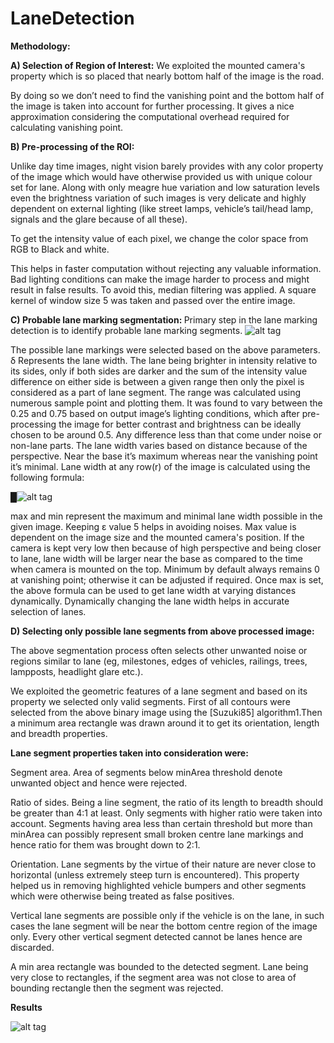 # LaneDetection


<b>Methodology:</b>

<b>A) Selection of Region of Interest:</b>
 We exploited the mounted camera's property which is so placed that nearly bottom half of the image is the road.

By doing so we don’t need to find the vanishing point and the bottom half of the image is taken into account for further processing. It gives a nice approximation considering the computational overhead required for calculating vanishing point.


<b>B) Pre-processing of the ROI:</b>

Unlike day time images, night vision barely provides with any color property of the image which would have otherwise provided us with unique colour set for lane. Along with only meagre hue variation and low saturation levels even the brightness variation of such images is very delicate and highly dependent on external lighting (like street lamps, vehicle’s tail/head lamp, signals and the glare because of all these).

To get the intensity value of each pixel, we change the color space from RGB to Black and white.

This helps in faster computation without rejecting any valuable information. Bad lighting conditions can make the image harder to process and might result in false results. To avoid this, median filtering was applied. A square kernel of window size 5 was taken and passed over the entire image. 

<b>C) Probable lane marking segmentation: </b>
Primary step in the lane marking detection is to identify probable lane marking segments. 
![alt tag](https://github.com/yashchandak/LaneDetection/tree/master/Documents/equation1.png)


The possible lane markings were selected based on the above parameters. δ Represents the lane width. The lane being brighter in intensity relative to its sides, only if both sides are darker and the sum of the intensity value difference on either side is between a given range then only the pixel is considered as a part of lane segment. The range was calculated using numerous sample point and plotting them. It was found to vary between the 0.25 and 0.75 based on output image’s lighting conditions, which after pre-processing the image for better contrast and brightness can be ideally chosen to be around 0.5.  Any difference less than that come under noise or non-lane parts. The lane width varies based on distance because of the perspective. Near the base it’s maximum whereas near the vanishing point it’s minimal. Lane width at any row(r) of the image is calculated using the following formula:
		

█![alt tag](https://github.com/yashchandak/LaneDetection/tree/master/Documents/equation2.png)


max and min represent the maximum and minimal lane width possible in the given image.
Keeping ε value 5 helps in avoiding noises. Max value is dependent on the image size and the mounted camera's position. If the camera is kept very low then because of high perspective and being closer to lane, lane width will be larger near the base as compared to the time when camera is mounted on the top. Minimum by default always remains 0 at vanishing point; otherwise it can be adjusted if required. Once max is set, the above formula can be used to get lane width at varying distances dynamically. Dynamically changing the lane width helps in accurate selection of lanes.


<b>D) Selecting only possible lane segments from above processed image:</b>

The above segmentation process often selects other unwanted noise or regions similar to lane (eg, milestones, edges of vehicles, railings, trees, lampposts, headlight glare etc.).

We exploited the geometric features of a lane segment and based on its property we selected only valid segments. First of all contours were selected from the above binary image using the 
[Suzuki85] algorithm1.Then a minimum area rectangle was drawn around it to get its orientation, length and breadth properties.


<b>Lane segment properties taken into consideration were:</b>

Segment area. Area of segments below minArea threshold denote unwanted object  and hence were rejected.
	
Ratio of sides. Being a line segment, the ratio of its length to breadth should be greater than 4:1 at least. Only segments with higher ratio were taken into account. Segments having area less than certain threshold but more than minArea can possibly represent small broken centre lane markings and hence ratio for them was brought down to 2:1.
	
Orientation. Lane segments by the virtue of their nature are never close to horizontal (unless extremely steep turn is encountered). This property helped us in removing highlighted vehicle bumpers and other segments which were otherwise being treated as false positives.
	
Vertical lane segments are possible only if the vehicle is on the lane, in such cases the lane segment will be near the bottom centre region of the image only. Every other vertical segment detected cannot be lanes hence are discarded.

A min area rectangle was bounded to the detected segment. Lane being very close to rectangles, if the segment area was not close to area of bounding rectangle then the segment was rejected.

<b>Results</b>

![alt tag](https://github.com/yashchandak/LaneDetection/tree/master/Documents/results.png)

